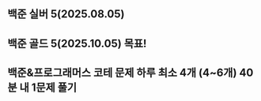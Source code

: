 ## 백준 실버 5(2025.08.05)
## 백준 골드 5(2025.10.05) 목표!

## 백준&프로그래머스 코테 문제 하루 최소 4개 (4~6개) 40분 내 1문제 풀기



